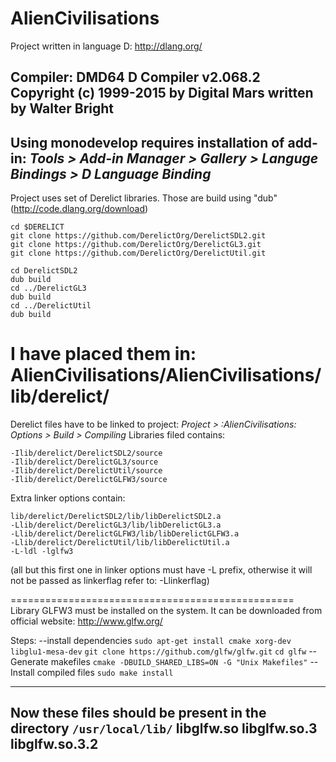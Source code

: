 # AlienCivilisations
Project written in language D:
http://dlang.org/

Compiler:
DMD64 D Compiler v2.068.2
Copyright (c) 1999-2015 by Digital Mars written by Walter Bright
--------------
Using monodevelop requires installation of add-in:
*Tools > Add-in Manager > Gallery > Languge Bindings > D Language Binding*
--------------
Project uses set of Derelict libraries.
Those are build using "dub" (http://code.dlang.org/download)
```
cd $DERELICT
git clone https://github.com/DerelictOrg/DerelictSDL2.git
git clone https://github.com/DerelictOrg/DerelictGL3.git
git clone https://github.com/DerelictOrg/DerelictUtil.git

cd DerelictSDL2
dub build
cd ../DerelictGL3
dub build
cd ../DerelictUtil
dub build
```
I have placed them in:
AlienCivilisations/AlienCivilisations/lib/derelict/
=================================================
Derelict files have to be linked to project:
*Project > :AlienCivilisations: Options > Build > Compiling*
Libraries filed contains:
```
-Ilib/derelict/DerelictSDL2/source
-Ilib/derelict/DerelictGL3/source
-Ilib/derelict/DerelictUtil/source
-Ilib/derelict/DerelictGLFW3/source
```

Extra linker options contain:
```
lib/derelict/DerelictSDL2/lib/libDerelictSDL2.a
-Llib/derelict/DerelictGL3/lib/libDerelictGL3.a
-Llib/derelict/DerelictGLFW3/lib/libDerelictGLFW3.a
-Llib/derelict/DerelictUtil/lib/libDerelictUtil.a
-L-ldl -lglfw3
```

(all but this first one in linker options must have -L prefix, otherwise it will not be passed as linkerflag refer to: -Llinkerflag)

=================================================
Library GLFW3 must be installed on the system.
It can be downloaded from official website: http://www.glfw.org/

Steps:
--install dependencies
`sudo apt-get install cmake xorg-dev libglu1-mesa-dev`
`git clone https://github.com/glfw/glfw.git`
`cd glfw`
--Generate makefiles
`cmake -DBUILD_SHARED_LIBS=ON -G "Unix Makefiles"`
--Install compiled files
`sudo make install`

-----------------------------------------
Now these files should be present in the directory `/usr/local/lib/`
libglfw.so
libglfw.so.3
libglfw.so.3.2
-----------------------------------------






